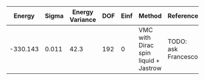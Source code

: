 | Energy   | Sigma | Energy Variance | DOF | Einf | Method                               | Reference |
|----------|-------|-----------------|-----|------|--------------------------------------|-----------|
| -330.143 | 0.011 | 42.3            | 192 | 0    | VMC with Dirac spin liquid + Jastrow | TODO: ask Francesco |
